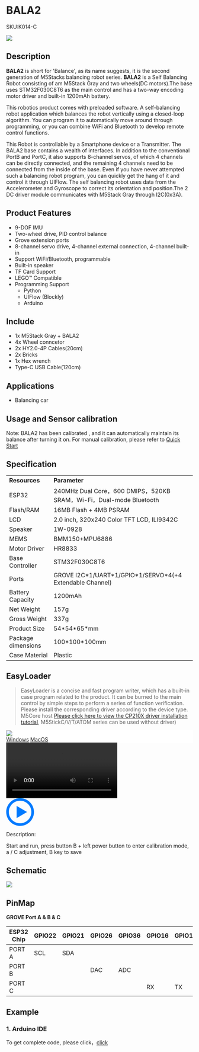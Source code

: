 # BALA2

<el-tag effect="plain">SKU:K014-C</el-tag>

<div class="product_pic"><img src="assets/img/product_pics/app/Bala2/bala2.webp"></div>

## Description

**BALA2** is short for 'Balance', as its name suggests, it is the second generation of M5Stacks balancing robot series. **BALA2** is a Self Balancing Robot consisting of am M5Stack Gray and two wheels(DC motors).The base uses STM32F030C8T6 as the main control and has a two-way encoding motor driver and built-in 1200mAh battery.

This robotics product comes with preloaded software. A self-balancing robot application which balances the robot vertically using a closed-loop algorithm. You can program it to automatically move around through programming, or you can combine WiFi and Bluetooth to develop remote control functions.

This Robot is controllable by a Smartphone device or a Transmitter. The BALA2 base contains a wealth of interfaces. In addition to the conventional PortB and PortC, it also supports 8-channel servos, of which 4 channels can be directly connected, and the remaining 4 channels need to be connected from the inside of the base. Even if you have never attempted such a balancing robot program, you can quickly get the hang of it and control it through UIFlow. The self balancing robot uses data from the Accelerometer and Gyroscope to correct its orientation and position.The 2 DC driver module communicates with M5Stack Gray through I2C(0x3A).

## Product Features

- 9-DOF IMU
- Two-wheel drive, PID control balance
- Grove extension ports
- 8-channel servo drive, 4-channel external connection, 4-channel built-in
- Support WiFi/Bluetooth, programmable
- Built-in speaker
- TF Card Support
- LEGO™ Compatible 
- Programming Support
   + Python
   + UIFlow (Blockly)
   + Arduino

## Include

- 1x M5Stack Gray + BALA2
- 4x Wheel conncetor
- 2x HY2.0-4P Cables(20cm)
- 2x Bricks
- 1x Hex wrench
- Type-C USB Cable(120cm)

## Applications

- Balancing car

## Usage and Sensor calibration

Note: BALA2 has been calibrated , and it can automatically maintain its balance after turning it on. For manual calibration, please refer to [Quick Start](en/quick_start/bala2/bala2_quick_start.md)

## Specification

<table>
   <tr style="font-weight:bold">
      <td>Resources</td>
      <td>Parameter</td>
   </tr>
   <tr>
      <td>ESP32</td>
      <td>240MHz Dual Core，600 DMIPS，520KB SRAM，Wi-Fi，Dual-mode Bluetooth</td>
   </tr>
   <tr>
      <td>Flash/RAM</td>
      <td>16MB Flash + 4MB PSRAM</td>
   </tr>
   <tr>
      <td>LCD</td>
      <td>2.0 inch, 320x240 Color TFT LCD, ILI9342C</td>
   </tr>
   <tr>
      <td>Speaker</td>
      <td>1W-0928</td>
   </tr>
   <tr>
      <td>MEMS</td>
      <td>BMM150+MPU6886</td>
   </tr>
   <tr>
      <td>Motor Driver</td>
      <td>HR8833</td>
   </tr>
   <tr>
      <td>Base Controller</td>
      <td>STM32F030C8T6</td>
   </tr>
   <tr>
      <td>Ports</td>
      <td>GROVE I2C*1/UART*1/GPIO*1/SERVO*4(+4 Extendable Channel)</td>
   </tr>
   <tr>
      <td>Battery Capacity</td>
      <td>1200mAh</td>
   </tr>
   <tr>
      <td>Net Weight</td>
      <td>157g</td>
   </tr>
   <tr>
      <td>Gross Weight</td>
      <td>337g</td>
   </tr>
   <tr>
      <td>Product Size</td>
      <td>54*54*65*mm</td>
   </tr>
   <tr>
      <td>Package dimensions</td>
      <td>100*100*100mm</td>
   </tr>
   <tr>
      <td>Case Material</td>
      <td>Plastic</td>
   </tr>
 </table>

## EasyLoader

>EasyLoader is a concise and fast program writer, which has a built-in case program related to the product. It can be burned to the main control by simple steps to perform a series of function verification. Please install the corresponding driver according to the device type. M5Core host [Please click here to view the CP210X driver installation tutorial](en/arduino/arduino_development), M5StickC/V/T/ATOM series can be used without driver)

<div class="easyloader-box">
    <div style="background-color:white;">
        <div><img src="https://m5stack.oss-cn-shenzhen.aliyuncs.com/image/easyloader_intro.webp"></div>
        <div class="easyloader-btn">
            <a href="https://m5stack.oss-cn-shenzhen.aliyuncs.com/EasyLoader/Windows/APPLICATION/EasyLoader_BALA2_APPICATION.exe">Windows</a>
            <a href="https://m5stack.oss-cn-shenzhen.aliyuncs.com/EasyLoader/MacOS/APPLICATION/EasyLoader_BALA2.dmg">MacOS</a>
        </div>
    </div>
    <div>
        <video id="example_video" controls>
            <source src="https://m5stack.oss-cn-shenzhen.aliyuncs.com/video/Product_example_video/App/BALA2.mp4" type="video/mp4">
        </video>
        <div class="easyloader-mask">
        <a>
            <svg id="play-btn" t="1583228776634" class="icon" viewBox="0 0 1024 1024" version="1.1" xmlns="http://www.w3.org/2000/svg" p-id="4152" width="75" height="75"><path d="M512 0C229.216 0 0 229.216 0 512s229.216 512 512 512 512-229.216 512-512S794.784 0 512 0z m0 928C282.24 928 96 741.76 96 512S282.24 96 512 96s416 186.24 416 416-186.24 416-416 416zM384 288l384 224-384 224z" p-id="4153" fill="#007aff"></path></svg></a>
            <p>Description:</p>
            <p>Start and run, press button B + left power button to enter calibration mode, a / C adjustment, B key to save</p>
        </div>
    </div>
</div>



## Schematic

<div class="product_pic"><img src="assets/img/product_pics/app/Bala2/Bala2_sch.webp"></div>

## PinMap

**GROVE Port A & B & C**

<table class="table-1">
      <thead>
         <th>ESP32 Chip</th>
         <th>GPIO22</th>
         <th>GPIO21</th>
         <th>GPIO26</th>
         <th>GPIO36</th>
         <th>GPIO16</th>
         <th>GPIO17</th>
      </thead>
      <tbody>
         <tr>
            <td>PORT A</td>
            <td>SCL</td>
            <td>SDA</td>
         </tr>
         <tr>
            <td>PORT B</td>
            <td></td>
            <td></td>
            <td>DAC</td>
            <td>ADC</td>
            <td></td>
            <td></td>
         </tr>
         <tr>
            <td>PORT C</td>
            <td></td>
            <td></td>
            <td></td>
            <td></td>
            <td>RX</td>
            <td>TX</td>
         </tr>
    </tbody>
</table>

## Example

### 1. Arduino IDE

To get complete code, please click，[click](https://github.com/m5stack/M5-ProductExampleCodes/tree/master/Application/Bala2)

<script>

   var purchase_link = '';

   var quickstart_link = '#/en/quick_start/bala2/bala2_quick_start.md';

   anchor_search(purchase_link,quickstart_link);
   scrollFunc();

</script>